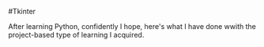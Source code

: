 #Tkinter

After learning Python, confidently I hope, here's what I have done wwith the project-based type of learning I acquired.
